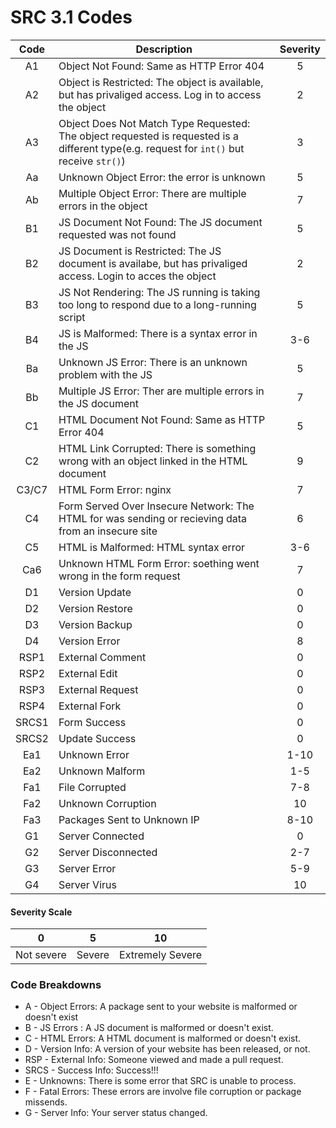 # SRC 3.1 Codes
| Code | Description | Severity |
| :---: | --- | :---: |
| A1 | Object Not Found: Same as HTTP Error 404 | 5 |
| A2 | Object is Restricted: The object is available, but has privaliged access. Log in to access the object| 2 |
| A3 | Object Does Not Match Type Requested: The object requested is requested is a different type(e.g. request for `int()` but receive `str()`)| 3 |
| Aa | Unknown Object Error: the error is unknown | 5 |
| Ab | Multiple Object Error: There are multiple errors in the object | 7 |
| B1 | JS Document Not Found: The JS document requested was not found | 5 |
| B2 | JS Document is Restricted: The JS document is availabe, but has privaliged access. Login to acces the object | 2 |
| B3 | JS Not Rendering: The JS running is taking too long to respond due to a long-running script | 5 |
| B4 | JS is Malformed: There is a syntax error in the JS | 3-6 |
| Ba | Unknown JS Error: There is an unknown problem with the JS | 5 |
| Bb | Multiple JS Error: Ther are multiple errors in the JS document | 7 |
| C1 | HTML Document Not Found: Same as HTTP Error 404 | 5 |
| C2 | HTML Link Corrupted: There is something wrong with an object linked in the HTML document | 9 |
| C3/C7 | HTML Form Error: nginx | 7 |
| C4 | Form Served Over Insecure Network: The HTML for was sending or recieving data from an insecure site | 6 |
| C5 | HTML is Malformed: HTML syntax error | 3-6 |
| Ca6 | Unknown HTML Form Error: soething went wrong in the form request | 7 |
| D1 | Version Update | 0 |
| D2 | Version Restore | 0 |
| D3 | Version Backup | 0 |
| D4 | Version Error | 8 |
| RSP1 | External Comment | 0 |
| RSP2 | External Edit | 0 |
| RSP3 | External Request | 0 |
| RSP4 | External Fork | 0 |
| SRCS1 | Form Success | 0 |
| SRCS2 | Update Success | 0 |
| Ea1 | Unknown Error | 1-10 |
| Ea2 | Unknown Malform | 1-5 |
| Fa1 | File Corrupted | 7-8|
| Fa2 | Unknown Corruption | 10 |
| Fa3 | Packages Sent to Unknown IP | 8-10 |
| G1 | Server Connected | 0 |
| G2 | Server Disconnected | 2-7 |
| G3 | Server Error | 5-9 |
| G4 | Server Virus | 10 |
#### Severity Scale
| 0 | 5 | 10 |
| --- | --- | --- |
| Not severe | Severe | Extremely Severe |
### Code Breakdowns
+ A - Object Errors: A package sent to your website is malformed or doesn't exist
+ B - JS Errors : A JS document is malformed or doesn't exist.
+ C - HTML Errors: A HTML document is malformed or doesn't exist.
+ D - Version Info: A version of your website has been released, or not.
+ RSP - External Info: Someone viewed and made a pull request.
+ SRCS - Success Info: Success!!!
+ E - Unknowns: There is some error that SRC is unable to process.
+ F - Fatal Errors: These errors are involve file corruption or package missends.
+ G - Server Info: Your server status changed.
